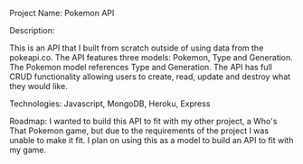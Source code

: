 Project Name: Pokemon API 

Description: 

This is an API that I built from scratch outside of using data from the pokeapi.co. The API features three models: Pokemon, Type and Generation. The Pokemon model references Type and Generation. The API has full CRUD functionality allowing users to create, read, update and destroy what they would like.

Technologies: Javascript, MongoDB, Heroku, Express

Roadmap: I wanted to build this API to fit with my other project, a Who's That Pokemon game, but due to the requirements of the project I was unable to make it fit. I plan on using this as a model to build an API to fit with my game.
